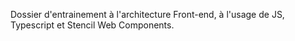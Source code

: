 Dossier d'entrainement à l'architecture Front-end, à l'usage de JS, Typescript et Stencil Web Components.